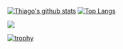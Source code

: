 [![Thiago's github stats](https://github-readme-stats.vercel.app/api?username=thihxm&show_icons=true&count_private=true)](https://github.com/thihxm)   [![Top Langs](https://github-readme-stats.vercel.app/api/top-langs/?username=thihxm&layout=compact&count_private=true)](https://github.com/thihxm)

<a href="https://www.codewars.com/users/thihxm/stats"><img src="https://www.codewars.com/users/thihxm/badges/large"></a>


[![trophy](https://github-profile-trophy.vercel.app/?username=thihxm&theme=dracula&column=3&margin-w=15&margin-h=15&no-bg=true&no-frame=true&rank=SECRET,SSS,SS,S,AAA,AA,A)](https://github.com/ryo-ma/github-profile-trophy)
